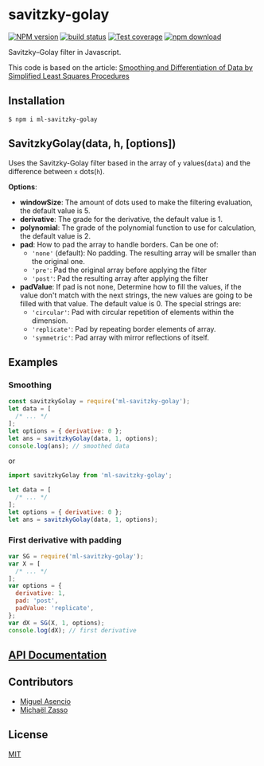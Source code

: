 # savitzky-golay

[![NPM version][npm-image]][npm-url]
[![build status][ci-image]][ci-url]
[![Test coverage][codecov-image]][codecov-url]
[![npm download][download-image]][download-url]

Savitzky–Golay filter in Javascript.

This code is based on the article: [Smoothing and Differentiation of Data by Simplified Least Squares Procedures](http://dx.doi.org/10.1021/ac60214a047)

## Installation

`$ npm i ml-savitzky-golay`

## SavitzkyGolay(data, h, [options])

Uses the Savitzky-Golay filter based in the array of `y` values(`data`) and the difference between `x` dots(`h`).

**Options**:

- **windowSize**: The amount of dots used to make the filtering evaluation, the default value is 5.
- **derivative**: The grade for the derivative, the default value is 1.
- **polynomial**: The grade of the polynomial function to use for calculation, the default value is 2.
- **pad**: How to pad the array to handle borders. Can be one of:
  - `'none'` (default): No padding. The resulting array will be smaller than the original one.
  - `'pre'`: Pad the original array before applying the filter
  - `'post'`: Pad the resulting array after applying the filter
- **padValue**: If pad is not none, Determine how to fill the values, if the value don't match with the next strings, the new values are going to be filled with that value.
  The default value is 0. The special strings are:
  - `'circular'`: Pad with circular repetition of elements within the dimension.
  - `'replicate'`: Pad by repeating border elements of array.
  - `'symmetric'`: Pad array with mirror reflections of itself.

## Examples

### Smoothing

```js
const savitzkyGolay = require('ml-savitzky-golay');
let data = [
  /* ... */
];
let options = { derivative: 0 };
let ans = savitzkyGolay(data, 1, options);
console.log(ans); // smoothed data
```

or

```js
import savitzkyGolay from 'ml-savitzky-golay';

let data = [
  /* ... */
];
let options = { derivative: 0 };
let ans = savitzkyGolay(data, 1, options);
```

### First derivative with padding

```js
var SG = require('ml-savitzky-golay');
var X = [
  /* ... */
];
var options = {
  derivative: 1,
  pad: 'post',
  padValue: 'replicate',
};
var dX = SG(X, 1, options);
console.log(dX); // first derivative
```

## [API Documentation](https://mljs.github.io/savitzky-golay/modules.html)

## Contributors

- [Miguel Asencio](https://github.com/maasencioh)
- [Michaël Zasso](https://github.com/targos)

## License

[MIT](./LICENSE)

[npm-image]: https://img.shields.io/npm/v/ml-savitzky-golay.svg
[npm-url]: https://www.npmjs.com/package/ml-savitzky-golay
[ci-image]: https://github.com/mljs/savitzky-golay/workflows/Node.js%20CI/badge.svg?branch=main
[ci-url]: https://github.com/mljs/savitzky-golay/actions?query=workflow%3A%22Node.js+CI%22
[codecov-image]: https://img.shields.io/codecov/c/github/mljs/savitzky-golay.svg
[codecov-url]: https://codecov.io/gh/mljs/savitzky-golay
[download-image]: https://img.shields.io/npm/dm/ml-savitzky-golay.svg
[download-url]: https://www.npmjs.com/package/ml-savitzky-golay
